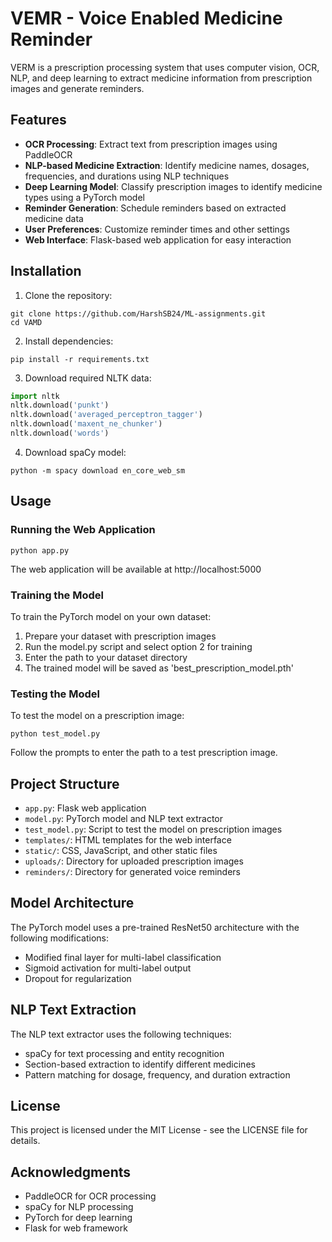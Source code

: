 # VEMR - Voice Enabled Medicine Reminder

VERM is a prescription processing system that uses computer vision, OCR, NLP, and deep learning to extract medicine information from prescription images and generate reminders.

## Features

- **OCR Processing**: Extract text from prescription images using PaddleOCR
- **NLP-based Medicine Extraction**: Identify medicine names, dosages, frequencies, and durations using NLP techniques
- **Deep Learning Model**: Classify prescription images to identify medicine types using a PyTorch model
- **Reminder Generation**: Schedule reminders based on extracted medicine data
- **User Preferences**: Customize reminder times and other settings
- **Web Interface**: Flask-based web application for easy interaction

## Installation

1. Clone the repository:
```
git clone https://github.com/HarshSB24/ML-assignments.git
cd VAMD
```

2. Install dependencies:
```
pip install -r requirements.txt
```

3. Download required NLTK data:
```python
import nltk
nltk.download('punkt')
nltk.download('averaged_perceptron_tagger')
nltk.download('maxent_ne_chunker')
nltk.download('words')
```

4. Download spaCy model:
```
python -m spacy download en_core_web_sm
```

## Usage

### Running the Web Application

```
python app.py
```

The web application will be available at http://localhost:5000

### Training the Model

To train the PyTorch model on your own dataset:

1. Prepare your dataset with prescription images
2. Run the model.py script and select option 2 for training
3. Enter the path to your dataset directory
4. The trained model will be saved as 'best_prescription_model.pth'

### Testing the Model

To test the model on a prescription image:

```
python test_model.py
```

Follow the prompts to enter the path to a test prescription image.

## Project Structure

- `app.py`: Flask web application
- `model.py`: PyTorch model and NLP text extractor
- `test_model.py`: Script to test the model on prescription images
- `templates/`: HTML templates for the web interface
- `static/`: CSS, JavaScript, and other static files
- `uploads/`: Directory for uploaded prescription images
- `reminders/`: Directory for generated voice reminders

## Model Architecture

The PyTorch model uses a pre-trained ResNet50 architecture with the following modifications:

- Modified final layer for multi-label classification
- Sigmoid activation for multi-label output
- Dropout for regularization

## NLP Text Extraction

The NLP text extractor uses the following techniques:

- spaCy for text processing and entity recognition
- Section-based extraction to identify different medicines
- Pattern matching for dosage, frequency, and duration extraction

## License

This project is licensed under the MIT License - see the LICENSE file for details.

## Acknowledgments

- PaddleOCR for OCR processing
- spaCy for NLP processing
- PyTorch for deep learning
- Flask for web framework 
